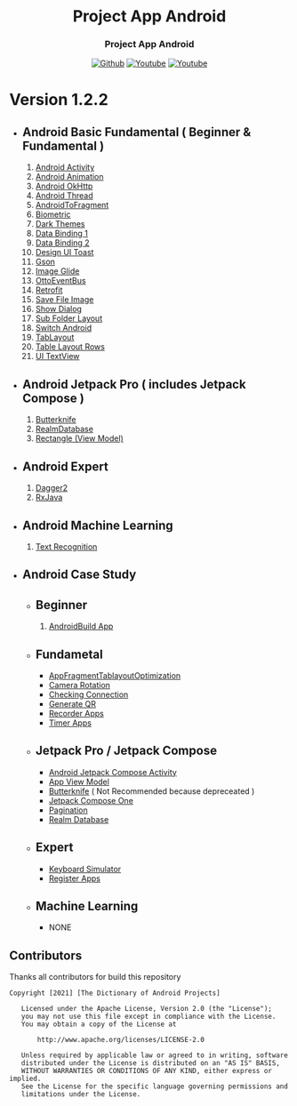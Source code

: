 <h1 align="center">Project App Android</h1>
<h3 align="center">Project App Android</h3>

<p align="center">
  <a href="https://github.com/algokelvin-373"><img alt="Github" src="https://img.shields.io/github/followers/algokelvin-373?label=follow&style=social"></a>
  <a href="https://www.youtube.com/c/AlgoKelvin373/"><img alt="Youtube" src="https://img.shields.io/youtube/channel/views/UCpSHZFRx64xWwXYbWbyXxfw?style=social"></a>
  <a href="https://www.youtube.com/c/AlgoKelvin373/"><img alt="Youtube" src="https://img.shields.io/youtube/channel/subscribers/UCpSHZFRx64xWwXYbWbyXxfw?style=social"></a>
</p>

# Version 1.2.2
- ## Android Basic Fundamental ( Beginner & Fundamental )
  1. <a href="https://github.com/kelvin373-ht/ProjectAppAndroid/tree/master/AndroidBasicFundamental/AndroidActivity">Android Activity</a>
  2. <a href="https://github.com/kelvin373-ht/ProjectAppAndroid/tree/master/AndroidBasicFundamental/AndroidAnimation">Android Animation</a>
  3. <a href="https://github.com/kelvin373-ht/ProjectAppAndroid/tree/master/AndroidBasicFundamental/AndroidOkHttp">Android OkHttp</a>
  4. <a href="https://github.com/kelvin373-ht/ProjectAppAndroid/tree/master/AndroidBasicFundamental/AndroidThread">Android Thread</a>
  5. <a href="https://github.com/kelvin373-ht/ProjectAppAndroid/tree/master/AndroidBasicFundamental/AndroidToFragment">AndroidToFragment</a>
  6. <a href="https://github.com/kelvin373-ht/ProjectAppAndroid/tree/master/AndroidBasicFundamental/BiometricApps">Biometric</a>
  7. <a href="https://github.com/kelvin373-ht/ProjectAppAndroid/tree/master/AndroidBasicFundamental/DarkThemesApp">Dark Themes</a>
  8. <a href="https://github.com/kelvin373-ht/ProjectAppAndroid/tree/master/AndroidBasicFundamental/DataBindingOne">Data Binding 1</a>
  9. <a href="https://github.com/kelvin373-ht/ProjectAppAndroid/tree/master/AndroidBasicFundamental/DataBindingTwo">Data Binding 2</a>
  10. <a href="https://github.com/kelvin373-ht/ProjectAppAndroid/tree/master/AndroidBasicFundamental/DesignUIToast">Design UI Toast</a>
  11. <a href="https://github.com/kelvin373-ht/ProjectAppAndroid/tree/master/AndroidBasicFundamental/GsonApp">Gson</a>
  12. <a href="https://github.com/kelvin373-ht/ProjectAppAndroid/tree/master/AndroidBasicFundamental/ImageGlideApp">Image Glide</a>
  13. <a href="https://github.com/kelvin373-ht/ProjectAppAndroid/tree/master/AndroidBasicFundamental/OttoEventBusApp">OttoEventBus</a>
  14. <a href="https://github.com/kelvin373-ht/ProjectAppAndroid/tree/master/AndroidBasicFundamental/RetrofitApp">Retrofit</a>
  15. <a href="https://github.com/kelvin373-ht/ProjectAppAndroid/tree/master/AndroidBasicFundamental/SaveFileImage">Save File Image</a>
  16. <a href="https://github.com/kelvin373-ht/ProjectAppAndroid/tree/master/AndroidBasicFundamental/ShowDialog">Show Dialog</a>
  17. <a href="https://github.com/kelvin373-ht/ProjectAppAndroid/tree/master/AndroidBasicFundamental/SubFolderLayoutApp">Sub Folder Layout</a>
  18. <a href="https://github.com/kelvin373-ht/ProjectAppAndroid/tree/master/AndroidBasicFundamental/SwitchAndroid">Switch Android</a>
  19. <a href="https://github.com/kelvin373-ht/ProjectAppAndroid/tree/master/AndroidBasicFundamental/TabLayoutApp">TabLayout</a>
  20. <a href="https://github.com/kelvin373-ht/ProjectAppAndroid/tree/master/AndroidBasicFundamental/TableLayoutRowsApp">Table Layout Rows</a>
  21. <a href="https://github.com/kelvin373-ht/ProjectAppAndroid/tree/master/AndroidBasicFundamental/UITextView">UI TextView</a>
- ## Android Jetpack Pro ( includes Jetpack Compose )
  1. <a href="https://github.com/kelvin373-ht/ProjectAppAndroid/tree/master/AndroidJetpackPro/AppViewModel/ButterknifeApp">Butterknife</a>
  2. <a href="https://github.com/kelvin373-ht/ProjectAppAndroid/tree/master/AndroidJetpackPro/AppViewModel/RealmDatabaseApp">RealmDatabase</a>
  3. <a href="https://github.com/kelvin373-ht/ProjectAppAndroid/tree/master/AndroidJetpackPro/AppViewModel/RectangleApp">Rectangle (View Model)</a>
- ## Android Expert
  1. <a href="https://github.com/kelvin373-ht/ProjectAppAndroid/tree/develop/AndroidExpert/Dagger2App">Dagger2</a>
  2. <a href="https://github.com/kelvin373-ht/ProjectAppAndroid/tree/develop/AndroidExpert/RxJavaApp">RxJava</a>
- ## Android Machine Learning
  1. <a href="https://github.com/kelvin373-ht/ProjectAppAndroid/tree/master/AndroidMachineLearning/MLKit/TextRecognition">Text Recognition</a>
- ## Android Case Study
  - ## Beginner
      1. <a href="https://github.com/kelvin373-ht/ProjectAppAndroid/tree/master/AndroidCaseStudy/AndroidBuildApps">AndroidBuild App</a>
  - ## Fundametal
      * <a href="https://github.com/kelvin373-ht/ProjectAppAndroid/tree/master/AndroidCaseStudy/AppFragmentTablayoutOptimization">AppFragmentTablayoutOptimization</a>
      * <a href="https://github.com/kelvin373-ht/ProjectAppAndroid/tree/master/AndroidCaseStudy/CameraRotation">Camera Rotation</a>
      * <a href="https://github.com/kelvin373-ht/ProjectAppAndroid/tree/master/AndroidCaseStudy/CheckingConnection">Checking Connection</a>
      * <a href="https://github.com/kelvin373-ht/ProjectAppAndroid/tree/master/AndroidCaseStudy/GenerateQR">Generate QR</a>
      * <a href="https://github.com/kelvin373-ht/ProjectAppAndroid/tree/master/AndroidCaseStudy/RecorderApps">Recorder Apps</a>
      * <a href="https://github.com/kelvin373-ht/ProjectAppAndroid/tree/master/AndroidCaseStudy/TimerApps">Timer Apps</a>
  - ## Jetpack Pro / Jetpack Compose
      * <a href="https://github.com/kelvin373-ht/ProjectAppAndroid/tree/master/AndroidJetpackPro/AndroidJetpackComposeActivity">Android Jetpack Compose Activity</a>
      * <a href="https://github.com/kelvin373-ht/ProjectAppAndroid/tree/master/AndroidJetpackPro/AppViewModel/RectangleApp">App View Model</a>
      * <a href="https://github.com/kelvin373-ht/ProjectAppAndroid/tree/master/AndroidJetpackPro/ButterknifeApp">Butterknife</a> ( Not Recommended because depreceated )
      * <a href="https://github.com/kelvin373-ht/ProjectAppAndroid/tree/master/AndroidJetpackPro/JetpackComposeOne">Jetpack Compose One</a>
      * <a href="https://github.com/kelvin373-ht/ProjectAppAndroid/tree/master/AndroidJetpackPro/LatihanPagination">Pagination</a> 
      * <a href="https://github.com/kelvin373-ht/ProjectAppAndroid/tree/master/AndroidJetpackPro/RealmDatabaseApp">Realm Database</a>

  - ## Expert
      * <a href="https://github.com/kelvin373-ht/ProjectAppAndroid/tree/release/v1.23.13/AndroidCaseStudy/Expert/KeyboardSimulator">Keyboard Simulator</a>
      * <a href="https://github.com/kelvin373-ht/ProjectAppAndroid/tree/release/v1.23.13/AndroidCaseStudy/Expert/RegisterApps">Register Apps</a>
  - ## Machine Learning
      * NONE

## Contributors
Thanks all contributors for build this repository

```
Copyright [2021] [The Dictionary of Android Projects]

   Licensed under the Apache License, Version 2.0 (the "License");
   you may not use this file except in compliance with the License.
   You may obtain a copy of the License at

       http://www.apache.org/licenses/LICENSE-2.0

   Unless required by applicable law or agreed to in writing, software
   distributed under the License is distributed on an "AS IS" BASIS,
   WITHOUT WARRANTIES OR CONDITIONS OF ANY KIND, either express or implied.
   See the License for the specific language governing permissions and
   limitations under the License.
   
```   
